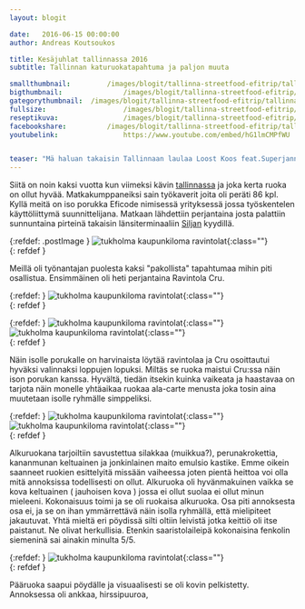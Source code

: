 ```yaml
---
layout: blogit

date:	2016-06-15 00:00:00
author: Andreas Koutsoukos

title: Kesäjuhlat tallinnassa 2016
subtitle: Tallinnan katuruokatapahtuma ja paljon muuta

smallthumbnail: 		/images/blogit/tallinna-streetfood-efitrip/tallinna-2016-150.jpg
bigthumbnail:				/images/blogit/tallinna-streetfood-efitrip/tallinna-2016-700.jpg
gategorythumbnail: 	/images/blogit/tallinna-streetfood-efitrip/tallinna-2016-450.jpg
fullsize: 					/images/blogit/tallinna-streetfood-efitrip/tallinna-2016-1200.jpg
reseptikuva:				/images/blogit/tallinna-streetfood-efitrip/tallinna-2016-1000.jpg
facebookshare:			/images/blogit/tallinna-streetfood-efitrip/tallinna-2016-1200.jpg
youtubelink: 				https://www.youtube.com/embed/hG1lmCMPfWU 


teaser: "Mä haluan takaisin Tallinnaan laulaa Loost Koos feat.Superjanne ja se pitää kyllä paikkansa. Oltiin viikonloppuna Eficode:laisten kanssa viettämässä Tallinnassa kesäjuhlia isolla porukalla. Samana viikonloppuna oli sopivasti myös foodielle tapahtuma nimittäin Tallinnan Street Food Festival  ( Tallinna Tänavatoidufestival ) ja tottakai muutamassa ruoka ravintolassa myös pitä käydä."
---
```


<section>
<p>Siitä on noin kaksi vuotta kun viimeksi kävin <a href="/ravintolakokekus-noa-tallinna" target="_blank">tallinnassa</a> ja joka kerta ruoka on ollut hyvää.
Matkakumppaneiksi sain työkaverit joita oli peräti 86 kpl. Kyllä meitä on iso porukka Eficode nimisessä yrityksessä jossa työskentelen käyttöliittymä suunnittelijana.
Matkaan lähdettiin perjantaina josta palattiin sunnuntaina pirteinä takaisin länsiterminaaliin <a href="http://www.tallinksilja.fi/etsi-matka" target="_blank">Siljan</a> kyydillä.</p>
</section>

{:refdef: .postImage }
![tukholma kaupunkiloma ravintolat](/images/blogit/tallinna-streetfood-efitrip/tallinna-reissu-cru-streetfood-kaksi-kokka-blogpost.jpg){:class=""}	
{: refdef }

<section>
<p>Meillä oli työnantajan puolesta kaksi "pakollista" tapahtumaa mihin piti osallistua. Ensimmäinen oli heti perjantaina Ravintola Cru.</p>
</section>

{:refdef:  }
![tukholma kaupunkiloma ravintolat](/images/blogit/tallinna-streetfood-efitrip/tallinna-reissu-cru-streetfood-kaksi-kokka-blogpost-2.jpg){:class=""}	
{: refdef }

{:refdef:  }
![tukholma kaupunkiloma ravintolat](/images/blogit/tallinna-streetfood-efitrip/tallinna-reissu-cru-streetfood-kaksi-kokka-blogpost-3.jpg){:class=""}	
![tukholma kaupunkiloma ravintolat](/images/blogit/tallinna-streetfood-efitrip/tallinna-reissu-cru-streetfood-kaksi-kokka-blogpost-4.jpg){:class=""}	
{: refdef }

<section>
<p>Näin isolle porukalle on harvinaista löytää ravintolaa ja Cru osoittautui hyväksi valinnaksi loppujen lopuksi. Miltäs se ruoka maistui Cru:ssa näin ison porukan kanssa. Hyvältä, tiedän itsekin kuinka vaikeata ja haastavaa on tarjota näin monelle yhtäaikaa ruokaa ala-carte menusta joka tosin aina muutetaan isolle ryhmälle simppeliksi.</p>
</section>

{:refdef:  }
![tukholma kaupunkiloma ravintolat](/images/blogit/tallinna-streetfood-efitrip/tallinna-reissu-cru-streetfood-kaksi-kokka-blogpost-5.jpg){:class=""}	
![tukholma kaupunkiloma ravintolat](/images/blogit/tallinna-streetfood-efitrip/tallinna-reissu-cru-streetfood-kaksi-kokka-blogpost-6.jpg){:class=""}	
{: refdef }

<section>
<p>Alkuruokana tarjoiltiin savustettua silakkaa (muikkua?), perunakrokettia, kananmunan keltuainen ja jonkinlainen maito emulsio kastike. Emme oikein saanneet ruokien esittelyitä missään vaiheessa joten pientä heittoa voi olla mitä annoksissa todellisesti on ollut. Alkuruoka oli hyvänmakuinen vaikka se kova keltuainen ( jauhoisen kova ) jossa ei ollut suolaa ei ollut minun mieleeni. Kokonaisuus toimi ja se oli ruokaisa alkuruoka. Osa piti annoksesta osa ei, ja se on ihan ymmärrettävä näin isolla ryhmällä, että mielipiteet jakautuvat. Yhtä mieltä eri pöydissä silti oltiin leivistä jotka keittiö oli itse paistanut. Ne olivat herkullisia. Etenkin saaristolaileipä kokonaisina fenkolin siemeninä sai ainakin minulta 5/5.</p>
</section>

{:refdef:  }
![tukholma kaupunkiloma ravintolat](/images/blogit/tallinna-streetfood-efitrip/tallinna-reissu-cru-streetfood-kaksi-kokka-blogpost-7.jpg){:class=""}	
{: refdef }


<section>
<p>Pääruoka saapui pöydälle ja visuaalisesti se oli kovin pelkistetty. Annoksessa oli ankkaa, hirssipuuroa, </p>
</section>